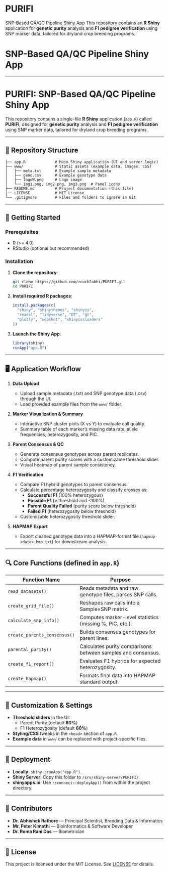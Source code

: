 # PURIFI
SNP-Based QA/QC Pipeline Shiny App
This repository contains an **R Shiny** application for **genetic purity** analysis and **F1 pedigree verification** using SNP marker data, tailored for dryland crop breeding programs.

# SNP-Based QA/QC Pipeline Shiny App

---
# PURIFI: SNP-Based QA/QC Pipeline Shiny App

This repository contains a single-file **R Shiny** application (`app.R`) called **PURIFI**, designed for **genetic purity** analysis and **F1 pedigree verification** using SNP marker data, tailored for dryland crop breeding programs.

---

## 📁 Repository Structure

```text
├── app.R             # Main Shiny application (UI and server logic)
├── www/              # Static assets (example data, images, CSS)
│   ├── meta.txt      # Example sample metadata
│   ├── geno.csv      # Example genotype data
│   ├── logoW.png     # Logo image
│   └── img1.png, img2.png, img3.png  # Panel icons
├── README.md         # Project documentation (this file)
├── LICENSE           # MIT License
└── .gitignore        # Files and folders to ignore in Git
```

---

## 🚀 Getting Started

### Prerequisites
- R (>= 4.0)
- RStudio (optional but recommended)

### Installation

1. **Clone the repository**:
   ```bash
   git clone https://github.com/reach2abhi/PURIFI.git
   cd PURIFI
   ```
2. **Install required R packages**:
   ```r
   install.packages(c(
     "shiny", "shinythemes", "shinyjs", 
     "readxl", "tidyverse", "DT", "gt", 
     "plotly", "webshot", "shinycssloaders"
   ))
   ```
3. **Launch the Shiny App**:
   ```r
   library(shiny)
   runApp("app.R")
   ```

---

## 🖥️ Application Workflow

1. **Data Upload**
   - Upload sample metadata (.txt) and SNP genotype data (.csv) through the UI.
   - Load provided example files from the `www/` folder.

2. **Marker Visualization & Summary**
   - Interactive SNP cluster plots (X vs Y) to evaluate call quality.
   - Summary table of each marker’s missing data rate, allele frequencies, heterozygosity, and PIC.

3. **Parent Consensus & QC**
   - Generate consensus genotypes across parent replicates.
   - Compute parent purity scores with a customizable threshold slider.
   - Visual heatmap of parent sample consistency.

4. **F1 Verification**
   - Compare F1 hybrid genotypes to parent consensus.
   - Calculate percentage heterozygosity and classify crosses as:
     - **Successful F1** (100% heterozygous)
     - **Possible F1** (≥ threshold and <100%)
     - **Parent Quality Failed** (purity score below threshold)
     - **Failed F1** (heterozygosity below threshold)
   - Customizable heterozygosity threshold slider.

5. **HAPMAP Export**
   - Export cleaned genotype data into a HAPMAP-format file (`hapmap-<date>.hmp.txt`) for downstream analysis.

---

## 🔍 Core Functions (defined in `app.R`)

| Function Name            | Purpose                                                     |
| ------------------------ | ----------------------------------------------------------- |
| `read_datasets()`        | Reads metadata and raw genotype files, parses SNP calls.   |
| `create_grid_file()`     | Reshapes raw calls into a Sample×SNP matrix.               |
| `calculate_snp_info()`   | Computes marker-level statistics (missing %, PIC, etc.).    |
| `create_parents_consensus()` | Builds consensus genotypes for parent lines.           |
| `parental_purity()`      | Calculates purity comparisons between samples and consensus.|
| `create_f1_report()`     | Evaluates F1 hybrids for expected heterozygosity.          |
| `create_hapmap()`        | Formats final data into HAPMAP standard output.            |

---

## 🎨 Customization & Settings

- **Threshold sliders** in the UI:
  - Parent Purity (default **80%**)
  - F1 Heterozygosity (default **60%**)
- **Styling/CSS** tweaks in the `<head>` section of `app.R`.
- **Example data** in `www/` can be replaced with project-specific files.

---

## 🚧 Deployment

- **Locally**: `shiny::runApp("app.R")`.
- **Shiny Server**: Copy this folder to `/srv/shiny-server/PURIFI/`.
- **shinyapps.io**: Use `rsconnect::deployApp()` from within the project directory.

---

## 👥 Contributors

- **Dr. Abhishek Rathore** — Principal Scientist, Breeding Data & Informatics
- **Mr. Peter Kimathi** — Bioinformatics & Software Developer
- **Dr. Roma Rani Das** — Biometrician

---

## 📄 License

This project is licensed under the MIT License. See [LICENSE](LICENSE) for details.



